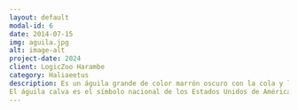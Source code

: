 ```yaml
---
layout: default
modal-id: 6
date: 2014-07-15
img: aguila.jpg
alt: image-alt
project-date: 2024
client: LogicZoo Harambe
category: Haliaeetus
description: Es un águila grande de color marrón oscuro con la cola y la cabeza blancas. Subsiste principalmente de los peces, sobre los que se abalanza y arrebata del agua con sus garras. Esta especie construye nidos más grandes que cualquier otra especie y sus nidos pueden llegar a medir 4 m de profundidad.
El águila calva es el símbolo nacional de los Estados Unidos de América.
---
```

